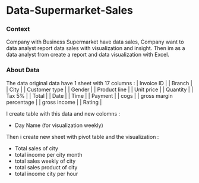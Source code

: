 # Data-Supermarket-Sales

### Context 
Company with Business Supermarket have data sales, Company want to data analyst report data sales with visualization and insight.
Then im as a data analyst from create a report and data visualization with Excel.


### About Data
The data original data have 1 sheet with 17 columns :
| Invoice ID |
| Branch |
| City |
| Customer type |
| Gender |
| Product line |
| Unit price |
| Quantity |
| Tax 5% |
| Total |
| Date |
| Time |
| Payment |
| cogs |
| gross margin percentage |
| gross income |
| Rating |

I create table with this data and new colomns :
- Day Name (for visualization weekly)

Then i create new sheet with pivot table and the visualization :
- Total sales of city
- total income per city month
- total sales weekly of city
- total sales product of city
- total income city per hour

